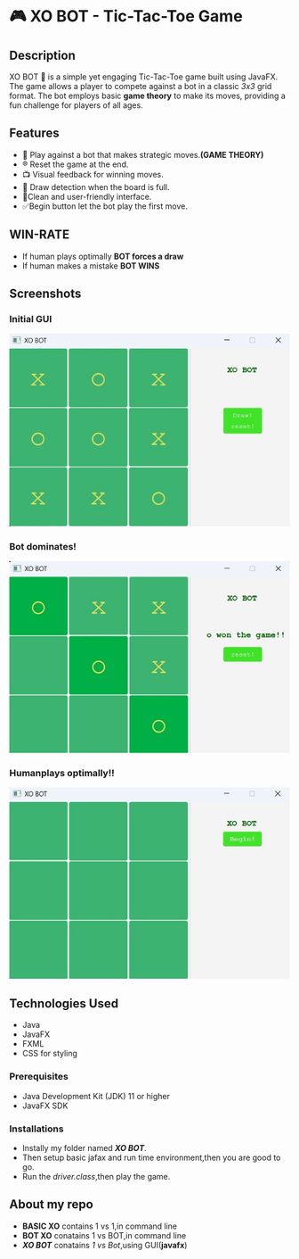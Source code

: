 # 🎮 XO BOT - Tic-Tac-Toe Game

## Description
XO BOT 🤖 is a simple yet engaging Tic-Tac-Toe game built using JavaFX. The game allows a player to compete against a bot in a classic _3x3_ grid format. The bot employs basic **game theory** to make its moves, providing a fun challenge for players of all ages.

## Features
- 🤖 Play against a bot that makes strategic moves.**(GAME THEORY)** 
- ®️ Reset the game at the end.
- 📺 Visual feedback for winning moves.
- 🤝 Draw detection when the board is full.
- 📱Clean and user-friendly interface.
- ✅Begin button let the bot play the first move.

## WIN-RATE
- If human plays optimally **BOT forces a draw**
- If human makes a mistake **BOT WINS**

## Screenshots

### Initial GUI 
![Initail setup!](Screenshots/Screenshot1.jpeg) 

### Bot dominates!
![Bot wins!](Screenshots/Screenshot2.jpeg)<!-- Replace with actual screenshot path -->

### Humanplays optimally!!
![Human plays optimally!](Screenshots/Screenshot3.jpeg)

## Technologies Used
- Java
- JavaFX
- FXML
- CSS for styling

### Prerequisites
- Java Development Kit (JDK) 11 or higher
- JavaFX SDK

### Installations
-  Instally my folder named ***XO BOT***.
-  Then setup basic jafax and run time environment,then you are good to go.
-  Run the _driver.class_,then play the game.

## About my repo
- **BASIC XO** contains 1 vs 1,in command line
- **BOT XO** conatains 1 vs BOT,in command line
- ***XO BOT*** conatains _1 vs Bot_,using GUI(**javafx**)

